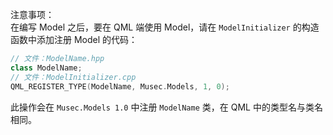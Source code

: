 注意事项：  
在编写 Model 之后，要在 QML 端使用 Model，请在 `ModelInitializer` 的构造函数中添加注册 Model 的代码：
```cpp
// 文件：ModelName.hpp
class ModelName;
// 文件：ModelInitializer.cpp
QML_REGISTER_TYPE(ModelName, Musec.Models, 1, 0);
```
此操作会在 `Musec.Models 1.0` 中注册 `ModelName` 类，在 QML 中的类型名与类名相同。
